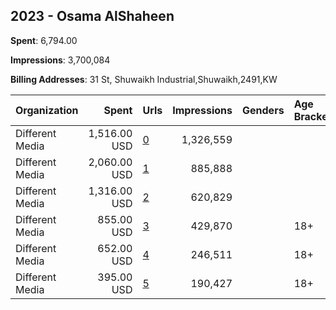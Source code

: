 ## 2023 - Osama AlShaheen 
**Spent**: 6,794.00

**Impressions**: 3,700,084

**Billing Addresses**: 31 St, Shuwaikh Industrial,Shuwaikh,2491,KW

|Organization|Spent|Urls|Impressions|Genders|Age Brackets|Country Codes|
|:---|---:|:---|---:|:---|:---|:---|
|Different Media|1,516.00 USD|[0](https://www.snap.com/political-ads/asset/60ad8689fe97a9549acee4edc50bb867de45589c4b32394becc10dd3db026d74?mediaType=mp4)|1,326,559|||kuwait|
|Different Media|2,060.00 USD|[1](https://www.snap.com/political-ads/asset/8be61037de7f4632dbd5dc8a5ceeab4ff34b6afb7c8ee938d9a50f0da84ff918?mediaType=mp4)|885,888|||kuwait|
|Different Media|1,316.00 USD|[2](https://www.snap.com/political-ads/asset/adcee731b1570bc0abba255b395a35c0d2a051fc7a1e9096541c12056746bde2?mediaType=mp4)|620,829|||kuwait|
|Different Media|855.00 USD|[3](https://www.snap.com/political-ads/asset/3b25b450ae049123cf5500da31d7ccf5f64bc39c1670305e1b33321181d0a5ee?mediaType=mp4)|429,870||18+|kuwait|
|Different Media|652.00 USD|[4](https://www.snap.com/political-ads/asset/3682238c05db595b7ef2bc1078dac6e49741aa9a64a536eca97bce79fd73284e?mediaType=mp4)|246,511||18+|kuwait|
|Different Media|395.00 USD|[5](https://www.snap.com/political-ads/asset/a5d2395aa1fd6421b38ec890b67b83c11beda66d6c27d50901923303d3364b40?mediaType=mp4)|190,427||18+|kuwait|
